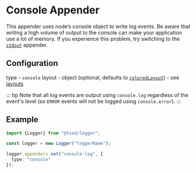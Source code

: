 # Console Appender

This appender uses node’s console object to write log events.
Be aware that writing a high volume of output to the console can make your application use a lot of memory.
If you experience this problem, try switching to the [`stdout`](/appenders/stdout.md) appender.

## Configuration

type - `console`
layout - object (optional, defaults to [`coloredLayout`](/layouts/colored.md)) - see [layouts](/layouts/index.md)

::: tip
Note that all log events are output using `console.log` regardless of the event's level (so `ERROR` events will not be logged using `console.error`).
:::

## Example

```typescript
import {Logger} from "@tsed/logger";

const logger = new Logger("loggerName");

logger.appenders.set("console-log", {
  type: "console"
});
```
